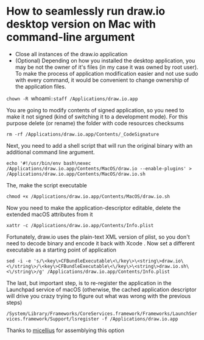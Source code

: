 # How to seamlessly run draw.io desktop version on Mac with command-line argument

- Close all instances of the draw.io application
- (Optional) Depending on how you installed the desktop application, you may be not the owner of it's files (in my case it was owned by root user). To make the process of application modification easier and not use sudo with every command, it would be convenient to change ownership of the application files.
 
`chown -R `whoami`:staff /Applications/draw.io.app`
 
You are going to modify contents of signed application, so you need to make it not signed (kind of switching it to a development mode). For this purpose delete (or rename) the folder with code resources checksums
 
`rm -rf /Applications/draw.io.app/Contents/_CodeSignature`
 
Next, you need to add a shell script that will run the original binary with an additional command line argument.
 
`echo '#!/usr/bin/env bash\nexec /Applications/draw.io.app/Contents/MacOS/draw.io --enable-plugins' > /Applications/draw.io.app/Contents/MacOS/draw.io.sh`

The, make the script executable
 
`chmod +x /Applications/draw.io.app/Contents/MacOS/draw.io.sh`
 
Now you need to make the application-descriptor editable, delete the extended macOS attributes from it
 
`xattr -c /Applications/draw.io.app/Contents/Info.plist`
 
Fortunately, draw.io uses the plain-text XML version of plist, so you don't need to decode binary and encode it back with Xcode . Now set a different executable as a starting point of application
 
`sed -i -e 's/\<key\>CFBundleExecutable\<\/key\>\<string\>draw.io\<\/string\>/\<key\>CFBundleExecutable\<\/key\>\<string\>draw.io.sh\<\/string\>/g' /Applications/draw.io.app/Contents/Info.plist`
 
The last, but important step, is to re-register the application in the Launchpad service of macOS (otherwise, the cached application descriptor will drive you crazy trying to figure out what was wrong with the previous steps)
 
`/System/Library/Frameworks/CoreServices.framework/Frameworks/LaunchServices.framework/Support/lsregister -f /Applications/draw.io.app`



Thanks to [micellius](https://github.com/micellius) for assemblying this option
